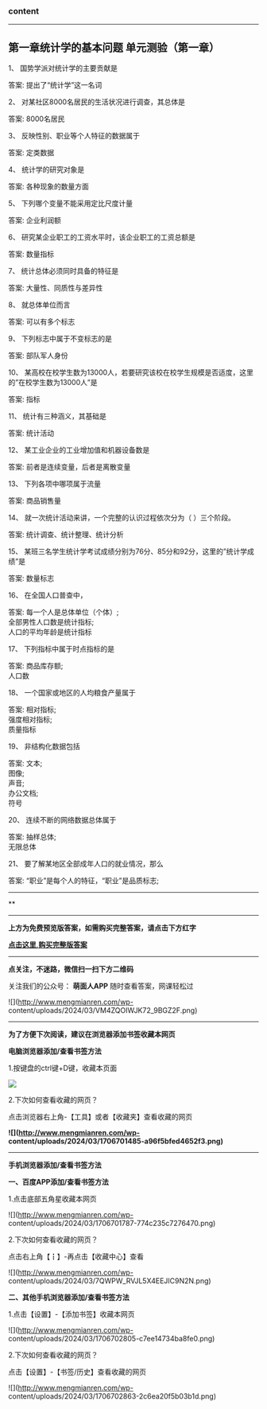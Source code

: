 ### content

* * *

## 第一章统计学的基本问题 单元测验（第一章）

1、 国势学派对统计学的主要贡献是

答案: 提出了“统计学”这一名词  

2、 对某社区8000名居民的生活状况进行调查，其总体是

答案: 8000名居民

3、 反映性别、职业等个人特征的数据属于

答案: 定类数据

4、 统计学的研究对象是

答案: 各种现象的数量方面

5、 下列哪个变量不能采用定比尺度计量

答案: 企业利润额

6、 研究某企业职工的工资水平时，该企业职工的工资总额是

答案: 数量指标

7、 统计总体必须同时具备的特征是

答案: 大量性、同质性与差异性

8、 就总体单位而言

答案: 可以有多个标志

9、 下列标志中属于不变标志的是

答案: 部队军人身份

10、 某高校在校学生数为13000人，若要研究该校在校学生规模是否适度，这里的”在校学生数为13000人”是

答案: 指标

11、 统计有三种涵义，其基础是

答案: 统计活动

12、 某工业企业的工业增加值和机器设备数是

答案: 前者是连续变量，后者是离散变量  

13、 下列各项中哪项属于流量

答案: 商品销售量

14、 就一次统计活动来讲，一个完整的认识过程依次分为（ ）三个阶段。

答案: 统计调查、统计整理、统计分析

15、 某班三名学生统计学考试成绩分别为76分、85分和92分，这里的”统计学成绩”是

答案: 数量标志

16、 在全国人口普查中，

答案: 每一个人是总体单位（个体）;  
全部男性人口数是统计指标;  
人口的平均年龄是统计指标

17、 下列指标中属于时点指标的是

答案: 商品库存额;  
人口数

18、 一个国家或地区的人均粮食产量属于

答案: 相对指标;  
强度相对指标;  
质量指标

19、 非结构化数据包括

答案: 文本;  
图像;  
声音;  
办公文档;  
符号

20、 连续不断的网络数据总体属于

答案: 抽样总体;  
无限总体

21、 要了解某地区全部成年人口的就业情况，那么

答案: “职业”是每个人的特征，“职业”是品质标志;

* * *

**

* * *

**上方为免费预览版答案，如需购买完整答案，请点击下方红字**

[**点击这里,购买完整版答案**](http://mooc.mengmianren.com/mooc/98008.html)

* * *

**点关注，不迷路，微信扫一扫下方二维码**

关注我们的公众号： **萌面人APP** 随时查看答案，网课轻松过

![](http://www.mengmianren.com/wp-
content/uploads/2024/03/VM4ZQOIWJK72_9BGZ2F.png)

* * *

**为了方便下次阅读，建议在浏览器添加书签收藏本网页**

**电脑浏览器添加/查看书签方法**

1.按键盘的ctrl键+D键，收藏本页面

![](http://www.mengmianren.com/wp-content/uploads/2024/03/AF9T_JKKHAJN.png)

2.下次如何查看收藏的网页？

点击浏览器右上角-【工具】或者【收藏夹】查看收藏的网页

**![](http://www.mengmianren.com/wp-
content/uploads/2024/03/1706701485-a96f5bfed4652f3.png)**

* * *

**手机浏览器添加/查看书签方法**

**一、百度APP添加/查看书签方法**

1.点击底部五角星收藏本网页

![](http://www.mengmianren.com/wp-
content/uploads/2024/03/1706701787-774c235c7276470.png)

2.下次如何查看收藏的网页？

点击右上角【┇】-再点击【收藏中心】查看

![](http://www.mengmianren.com/wp-
content/uploads/2024/03/7QWPW_RVJL5X4EEJIC9N2N.png)

**二、其他手机浏览器添加/查看书签方法**

1.点击【设置】-【添加书签】收藏本网页

![](http://www.mengmianren.com/wp-
content/uploads/2024/03/1706702805-c7ee14734ba8fe0.png)

2.下次如何查看收藏的网页？

点击【设置】-【书签/历史】查看收藏的网页

![](http://www.mengmianren.com/wp-
content/uploads/2024/03/1706702863-2c6ea20f5b03b1d.png)

